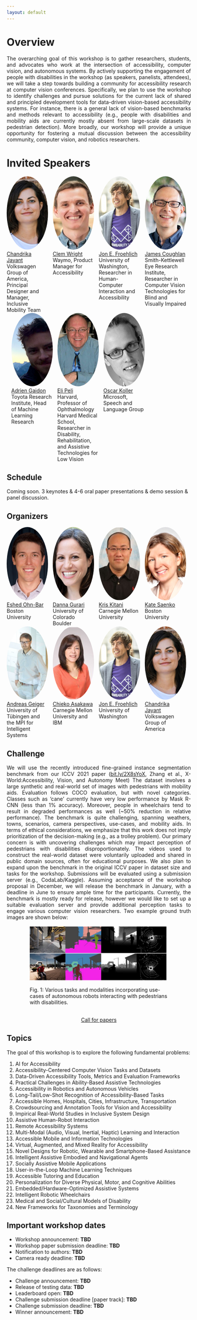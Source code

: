 ```yaml
---
layout: default
---
```

<style> 
.center {
  display: block;
  margin-left: auto;
  margin-right: auto;
  width: 75%;
} </style>

# Overview
<div style="text-align: justify">
The overarching goal of this workshop is to gather researchers, students, and advocates who work at the intersection of accessibility, computer vision, and autonomous systems. By actively supporting the engagement of people with disabilities in the workshop (as speakers, panelists, attendees), we will take a step towards building a community for accessibility research at computer vision conferences. Specifically, we plan to use the workshop to identify challenges and pursue solutions for the current lack of shared and principled development tools for data-driven vision-based accessibility systems. For instance, there is a general lack of vision-based benchmarks and methods relevant to accessibility (e.g., people with disabilities and mobility aids are currently mostly absent from large-scale datasets in pedestrian detection). More broadly, our workshop will provide a unique opportunity for fostering a mutual discussion between the accessibility community, computer vision, and robotics researchers. 
</div>

# Invited Speakers
<div style="display: flex">
  
  <div style="width:22.5%">
    <a href="https://www.inclusivemobility.com/">
    <img alt="Chandrika Jayant" src="pics/chandrika_jayant.jfif"  height="200" style =  "border-radius: 50%; object-fit: cover; ">
    </a><br>
  <a href="https://www.inclusivemobility.com/">Chandrika Jayant</a><br>
    Volkswagen Group of America, Principal Designer and Manager, Inclusive Mobility Team
  </div>
  
  <div style="width:2.5%">
  </div>

  <div style="width:22.5%">
    <a href="https://www.linkedin.com/in/clemdwright">
    <img alt="speaker2" src="pics/clem_wright.jfif" height="200" style =  "border-radius: 50%; object-fit: cover; ">
    </a><br>
    <a href="https://www.linkedin.com/in/clemdwright">Clem Wright</a><br>
    Waymo, Product Manager for Accessibility
  </div>
  
  <div style="width:2.5%">
  </div>

  <div style="width:22.5%">
    <a href="https://jonfroehlich.github.io/">
    <img alt="Jon E. Froehlich" src="pics/jon_e_froehlich.jpg"   height="200" style =  "border-radius: 50%; object-fit: cover; ">
    </a><br>
  <a href="https://jonfroehlich.github.io/">Jon E. Froehlich</a><br>
    University of Washington, Researcher in Human-Computer Interaction and Accessibility
  </div>
  
  <div style="width:2.5%">
  </div>
  <div style="width:22.5%">
    <a href="https://www.ski.org/users/james-coughlan">
    <img alt="speaker4" src="pics/james_coughlan.jpg" height="200" style =  "border-radius: 50%; object-fit: cover; ">
    </a><br>
    <a href="https://www.ski.org/users/james-coughlan">James Coughlan </a><br>
    Smith-Kettlewell Eye Research Institute, Researcher in Computer Vision Technologies for Blind and Visually Impaired
  </div>
</div>
  
<div style="display: flex">
  <div style="width:2.5%">
  </div>
    <div style="width:22.5%">
    <a href="https://adriengaidon.com/">
    <img alt="speaker5" src="pics/adrien_gaidon.png" height="200" style =  "border-radius: 50%; object-fit: cover; ">
    </a><br>
    <a href="https://adriengaidon.com/">Adrien Gaidon </a><br>
    Toyota Research Institute, Head of Machine Learning Research
  </div>
  
  <div style="width:2.5%">
  </div>
  <div style="width:22.5%">
    <a href="https://pelilab.partners.org/">
    <img alt="speaker6" src="pics/eli_peli.jpg" height="200" style =  "border-radius: 50%; object-fit: cover; ">
    </a><br>
    <a href="https://pelilab.partners.org/"> Eli Peli </a><br>
    Harvard, Professor of Ophthalmology Harvard Medical School, Researcher in Disability, Rehabilitation, and Assistive Technologies for Low Vision
  </div>
  
  <div style="width:2.5%">
  </div>
  <div style="width:22.5%">
    <a href="https://www.microsoft.com/en-us/research/people/oskoller/">
    <img alt="speaker7" src="pics/oscar_koller.png" height="200" style =  "border-radius: 50%; object-fit: cover; ">
    </a><br>
    <a href="https://www.microsoft.com/en-us/research/people/oskoller/"> Oscar Koller </a><br>
    Microsoft, Speech and Language Group
  </div>
</div>
 
<!-- 
**Talk 1: Title** -->


## Schedule
<!-- 
| Time | Event | Duration |
| ----- | ----- | ----- |
| 08:30-08:35 | introduction/opening remarks | (5 min)
| 08:35-09:00 | invited talk 1 | (25 min)
| 09:00-09:30 | invited talk 2 | (30 min)
| 09:30-10:00 | invited talk 3 | (30 min)
| 10:00-10:15 | coffee break | (15 min)
| 10:15-10:45 | invited talk 4 | (30 min)
| 10:45-11:15 | invited talk 5 | (30 min)
| 11:15-11:45 | invited talk 6 | (30 min)
| 11:45-12:15 | Challenge results/ oral presentation of the best papers | (30 min)
| 12:15-12:45 | Panel discussion | (30 min)
| 12:45-13:30 | posters/demo spotlights | (45 min)
 -->
Coming soon. 3 keynotes & 4-6 oral paper presentations & demo session & panel discussion.

## Organizers
<div style="display: flex">
  <div style="width:22.5%">
    <a href="https://eshed1.github.io/">
    <img alt="Eshed Ohn-Bar" src="pics/eshed_ohn_bar.jpg" height="200" style =  "border-radius: 50%; object-fit: cover; ">
    </a><br>
    <a href="https://eshed1.github.io/">Eshed Ohn-Bar</a><br>
    Boston University
  </div>
  
  <div style="width:2.5%">
  </div>
   
  <div style="width:22.5%">
    <a href="https://home.cs.colorado.edu/~DrG/AboutMe.html">
    <img alt="Danna Gurari" src="pics/danna_gurari.jpg"  height="200" style =  "border-radius: 50%; object-fit: cover; ">
    </a><br>
  <a href="https://home.cs.colorado.edu/~DrG/AboutMe.html">Danna Gurari</a><br>
    University of Colorado Boulder
  </div>
  
  <div style="width:2.5%">
  </div>
   
  <div style="width:22.5%">
    <a href="http://www.cs.cmu.edu/~kkitani/">
    <img alt="Kris Kitani" src="pics/kitani_kris.jpg"  height="200" style =  "border-radius: 50%; object-fit: cover; ">
    </a><br>
  <a href="http://www.cs.cmu.edu/~kkitani/">Kris Kitani</a><br>
    Carnegie Mellon University
  </div>
  
  <div style="width:2.5%">
  </div>
   
  <div style="width:22.5%">
    <a href="http://ai.bu.edu/ksaenko.html#">
    <img alt="Kate Saenko" src="pics/kate_saenko.png"   height="200" style =  "border-radius: 50%; object-fit: cover; ">
    </a><br>
  <a href="http://ai.bu.edu/ksaenko.html#">Kate Saenko</a><br>
   Boston University
  </div>
</div>

<div style="display: flex">
  <div style="width:22.5%">
    <a href="http://www.cvlibs.net/">
    <img alt="Andreas Geiger" src="pics/andreas_geiger.jpg"   height="200" style =  "border-radius: 50%; object-fit: cover; ">
    </a><br>
    <a href="http://www.cvlibs.net/">Andreas Geiger</a><br>
    University of Tübingen and the MPI for Intelligent Systems
  </div>
  
  <div style="width:2.5%">
  </div>
  
  <div style="width:22.5%">
    <a href="https://researcher.watson.ibm.com/researcher/view.php?person=us-chiekoa">
    <img alt="Chieko Asakawa" src="pics/chieko_asakawa.jpg"   height="200" style =  "border-radius: 50%; object-fit: cover; ">
    </a><br>
  <a href="https://researcher.watson.ibm.com/researcher/view.php?person=us-chiekoa">Chieko Asakawa</a><br>
    Carnegie Mellon University and IBM
  </div>

  <div style="width:2.5%">
  </div>
  
  <div style="width:22.5%">
    <a href="https://jonfroehlich.github.io/">
    <img alt="Jon E. Froehlich" src="pics/jon_e_froehlich.jpg"   height="200" style =  "border-radius: 50%; object-fit: cover; ">
    </a><br>
  <a href="https://jonfroehlich.github.io/">Jon E. Froehlich</a><br>
    University of Washington
  </div>
  
  <div style="width:2.5%">
  </div>
  
  <div style="width:22.5%">
    <a href="https://www.inclusivemobility.com/">
    <img alt="Chandrika Jayant" src="pics/chandrika_jayant.jfif"  height="200" style =  "border-radius: 50%; object-fit: cover; ">
    </a><br>
  <a href="https://www.inclusivemobility.com/">Chandrika Jayant</a><br>
    Volkswagen Group of America
  </div>
</div>


<!-- ## Advising committee -->

<!-- <div style="display: flex">
 <div style="width:22.5%">
    <a href="https://staging-temp-site.github.io/staging-temp-site.gitub.io/">
    <img alt="name_16" src="pics/placeholder.jpg"  height="200" style =  "border-radius: 50%; object-fit: cover; ">
    </a><br>
  <a href="https://staging-temp-site.github.io/staging-temp-site.gitub.io/">[Name]</a><br>
    [Institution]
  </div>
  
  <div style="width:2.5%">
  </div>
   
  <div style="width:22.5%">
    <a href="https://staging-temp-site.github.io/staging-temp-site.gitub.io/">
    <img alt="name_16" src="pics/placeholder.jpg"  height="200" style =  "border-radius: 50%; object-fit: cover; ">
    </a><br>
  <a href="https://staging-temp-site.github.io/staging-temp-site.gitub.io/">[Name]</a><br>
    [Institution]
  </div>
</div> -->



<!-- ## Program Committee -->
<!-- 
| --- | --- |
|  |  | -->

<!-- ## Student Organizers -->
<!-- 
| --- | --- |
|  |  |
 -->


<!-- ## Call for papers -->
<!-- We invite interested researchers to submit relevant work related to robust learning for real-world applications. Please refer to the **[call for papers](./call-for-papers.html)** page for more details. -->

<!-- 
<div style="text-align: center">
<u><g8>Challenge</g8></u>
</div>
 -->

<!-- ## Challenge overview -->
<!-- 
<div style="text-align: justify">
Towards building a community of accessibility research in computer vision conferences, we will introduce a relevant machine perception challenge with synthetic and real-world benchmarks. The challenge (based on our ICCV’21 paper, <a href="https://openaccess.thecvf.com/content/ICCV2021/papers/Zhang_X-World_Accessibility_Vision_and_Autonomy_Meet_ICCV_2021_paper.pdf">bit.ly/2X8sYoX</a>) will be used to benchmark various computer vision tasks when comparing new and established methods for fine-grained perception of tasks relevant to people with disabilities. The challenge is designed in the spirit of various other vision challenges that help advance the state-of-the-art of computer vision for autonomous systems, e.g., in robust vision (CVPR’21), human action recognition trajectory forecasting (CVPR’21), etc. Examples from the simulation environment and challenge can be seen below (as well as the final page of this proposal). We aim to use the challenge, together with a broad panel of speakers to uncover research opportunities and broadly spark the interest of computer vision and AI researchers working on more inclusive visual reasoning models in the future.
 </div>
<div class = "center">
    <img alt="fig1" src="pics/fig1.svg" >
    <p>Fig. 1: An interactive simulation environment will be used as part of the workshop challenge for training machine perception and learning models in the context of accessibility (taken from <a href="https://openaccess.thecvf.com/content/ICCV2021/papers/Zhang_X-World_Accessibility_Vision_and_Autonomy_Meet_ICCV_2021_paper.pdf">bit.ly/2X8sYoX</a>).</p>
</div>
<br>-->

## Challenge

<div style="text-align: justify">
We will use the recently introduced fine-grained instance segmentation benchmark from our ICCV 2021 paper (<a href="https://openaccess.thecvf.com/content/ICCV2021/papers/Zhang_X-World_Accessibility_Vision_and_Autonomy_Meet_ICCV_2021_paper.pdf">bit.ly/2X8sYoX</a>, Zhang et al., X-World:Accessibility, Vision, and Autonomy Meet)
The dataset involves a large synthetic and real-world set of images with pedestrians with mobility aids. Evaluation follows COCO evaluation, but with novel categories. Classes such as ‘cane’ currently have very low performance by Mask R-CNN (less than 1% accuracy). Moreover, people in wheelchairs tend to result in degraded performances as well (~50% reduction in relative performance). The benchmark is quite challenging, spanning weathers, towns, scenarios, camera perspectives, use-cases, and mobility aids. In terms of ethical considerations, we emphasize that this work does not imply prioritization of the decision-making (e.g., as a trolley problem). Our primary concern is with uncovering challenges which may impact perception of pedestrians with disabilities disproportionately. The videos used to construct the real-world dataset were voluntarily uploaded and shared in public domain sources, often for educational purposes. We also plan to expand upon the benchmark in the original ICCV paper in dataset size and tasks for the workshop. Submissions will be evaluated using a submission server (e.g., CodaLab/Kaggle). Assuming acceptance of the workshop proposal in December, we will release the benchmark in January, with a deadline in June to ensure ample time for the participants. Currently, the benchmark is mostly ready for release, however we would like to set up a suitable evaluation server and provide additional perception tasks to engage various computer vision researchers. Two example ground truth images are shown below:
</div>

<br> 
<div class = "center">
    <img alt="fig2" src="pics/fig2.svg" >
    <p>Fig. 1: Various tasks and modalities incorporating use-cases of autonomous robots interacting with pedestrians with disabilities.</p>
</div>
<br> 




<div style="text-align: center">
<u><g8>Call for papers</g8></u>
</div>


## Topics

The goal of this workshop is to explore the following fundamental problems:
1. AI for Accessibility
2. Accessibility-Centered Computer Vision Tasks and Datasets 
3. Data-Driven Accessibility Tools, Metrics and Evaluation Frameworks
4. Practical Challenges in Ability-Based Assistive Technologies 
5. Accessibility in Robotics and Autonomous Vehicles
6. Long-Tail/Low-Shot Recognition of Accessibility-Based Tasks
7. Accessible Homes, Hospitals, Cities, Infrastructure, Transportation 
8. Crowdsourcing and Annotation Tools for Vision and Accessibility
9. Impirical Real-World Studies in Inclusive System Design
10. Assistive Human-Robot Interaction 
11. Remote Accessibility Systems 
12. Multi-Modal (Audio, Visual, Inertial, Haptic) Learning and Interaction
13. Accessible Mobile and Information Technologies
14. Virtual, Augmented, and Mixed Reality for Accessibility
15. Novel Designs for Robotic, Wearable and Smartphone-Based Assistance
16. Intelligent Assistive Embodied and Navigational Agents 
17. Socially Assistive Mobile Applications
18. User-in-the-Loop Machine Learning Techniques
19. Accessible Tutoring and Education
20. Personalization for Diverse Physical, Motor, and Cognitive Abilities
21. Embedded/Hardware-Optimized Assistive Systems
22. Intelligent Robotic Wheelchairs
23. Medical and Social/Cultural Models of Disability
24. New Frameworks for Taxonomies and Terminology 



## Important workshop dates
- Workshop announcement: <strong>TBD</strong>
- Workshop paper submission deadline: <strong>TBD</strong>
- Notification to authors: <strong>TBD</strong>
- Camera ready deadline: <strong>TBD</strong>


<!-- Please refer to the **[challenge page](./challenge.html)** for more details. -->

The challenge deadlines are as follows:
- Challenge announcement: <strong>TBD</strong>
- Release of testing data: <strong>TBD</strong>
- Leaderboard open: <strong>TBD</strong>
- Challenge submission deadline [paper track]: <strong>TBD</strong>
- Challenge submission deadline: <strong>TBD</strong>
- Winner announcement: <strong>TBD</strong>


<!-- ### Join our **[mailing list](https://staging-temp-site.github.io/staging-temp-site.gitub.io/)** for updates. -->
<!-- For any questions, please contact **Eshed Ohn-Bar [eohnbar@gmail.com]**. -->

<!-- ## Videos -->

<!-- <div style=" float: center;">
    <div align="center" style="width:45%; float: left;">
      <h4><u>OpenGuide</u> </h4>
        <iframe src="https://www.youtube.com/embed/mGq9sL1spzc" frameborder="0"
          allow="accelerometer; autoplay; encrypted-media; gyroscope; picture-in-picture"
          style="width:100%; clip-path:inset(1px 1px);height: 30vh" allowfullscreen></iframe>
    </div>
    <div style="width:5%; float: left;">
        <p></p>
    </div>
    
    <!--div align="center"  style="width:45%; float: left;">
      <h4 ><u>X-World</u> </h4>
      
        <iframe src="https://www.youtube.com/embed/z_YwWIZWg58" frameborder="0"
          allow="accelerometer; autoplay; encrypted-media; gyroscope; picture-in-picture"
          style="width:100%; clip-path:inset(1px 1px); height: 30vh" allowfullscreen></iframe>
      
    </div>
  </div--> 

